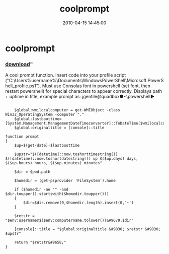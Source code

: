 ﻿---
pid:            1788
parent:         0
children:       
poster:         James Gentile
title:          coolprompt
date:           2010-04-15 14:45:00
format:         posh
---

# coolprompt

### [download](1788.ps1)"

A cool prompt function.  Insert code into your profile script ("C:\Users\%username%\Documents\WindowsPowerShell\Microsoft.PowerShell_profile.ps1").  Must use Consolas font in powershell (set font, then restart powershell) for special characters to appear correctly.  Displays path + uptime in title, example prompt as: jgentile@quadbox&#9679;~\powershell&#9658; 

```posh

	$global:wmilocalcomputer = get-WMIObject -class Win32_OperatingSystem -computer "."
	$global:lastboottime=[System.Management.ManagementDateTimeconverter]::ToDateTime($wmilocalcomputer.lastbootuptime)
	$global:originaltitle = [console]::title

function prompt 
{
	$up=$(get-date)-$lastboottime

	$upstr="$([datetime]::now.toshorttimestring()) $([datetime]::now.toshortdatestring()) up $($up.days) days, $($up.hours) hours, $($up.minutes) minutes"

	$dir = $pwd.path

	$homedir = (get-psprovider 'FileSystem').home

	if ($homedir -ne "" -and $dir.toupper().startswith($homedir.toupper()))
	{
		$dir=$dir.remove(0,$homedir.length).insert(0,'~')
	}
	
	$retstr = "$env:username@$($env:computername.tolower())&#9679;$dir" 

	[console]::title = "$global:originaltitle &#9830; $retstr &#9830; $upstr" 

	return "$retstr&#9658;"
}
```
